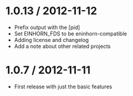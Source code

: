 
1.0.13 / 2012-11-12
===================

  * Prefix output with the [pid]
  * Set EINHORN_FDS to be eninhorn-compatible
  * Adding license and changelog
  * Add a note about other related projects

1.0.7 / 2012-11-11
==================

  * First release with just the basic features

